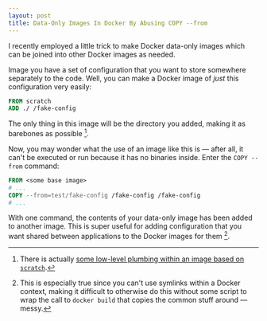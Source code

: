 ```yaml
---
layout: post
title: Data-Only Images In Docker By Abusing COPY --from
---
```


I recently employed a little trick to make Docker data-only images which can be joined into other Docker images as needed.

Image you have a set of configuration that you want to store somewhere separately to the code. Well, you can make a Docker image of _just_ this configuration very easily:

```dockerfile
FROM scratch
ADD ./ /fake-config
```

The only thing in this image will be the directory you added, making it as barebones as possible [^1].

Now, you may wonder what the use of an image like this is — after all, it can't be executed or run because it has no binaries inside. Enter the `COPY --from` command:

```dockerfile
FROM <some base image>
# ...
COPY --from=test/fake-config /fake-config /fake-config
# ...
```

With one command, the contents of your data-only image has been added to another image. This is super useful for adding configuration that you want shared between applications to the Docker images for them [^2].

[^1]: There is actually [some low-level plumbing within an image based on `scratch`](https://embano1.github.io/post/scratch/).
[^2]: This is especially true since you can't use symlinks within a Docker context, making it difficult to otherwise do this without some script to wrap the call to `docker build` that copies the common stuff around — messy.
